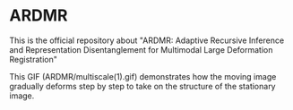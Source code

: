 # ARDMR
This is the official  repository about "ARDMR: Adaptive Recursive Inference and Representation Disentanglement for Multimodal Large Deformation Registration"

This GIF (ARDMR/multiscale(1).gif) demonstrates how the moving image gradually deforms step by step to take on the structure of the stationary image.
